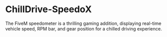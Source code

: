 # ChillDrive-SpeedoX
The FiveM speedometer is a thrilling gaming addition, displaying real-time vehicle speed, RPM bar, and gear position for a chilled driving experience.
